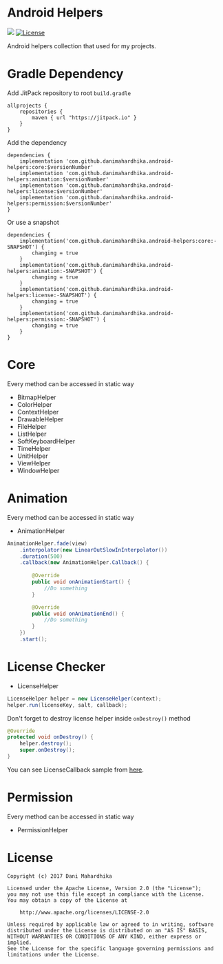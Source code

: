 # Android Helpers
[![](https://jitpack.io/v/danimahardhika/android-helpers.svg)](https://jitpack.io/#danimahardhika/android-helpers) [![License](https://img.shields.io/badge/License-Apache%202.0-blue.svg)](https://opensource.org/licenses/Apache-2.0) 

Android helpers collection that used for my projects.

# Gradle Dependency
Add JitPack repository to root ```build.gradle```
```Gradle
allprojects {
    repositories {
        maven { url "https://jitpack.io" }
    }
}
```
Add the dependency
```Gradle
dependencies {
    implementation 'com.github.danimahardhika.android-helpers:core:$versionNumber'
    implementation 'com.github.danimahardhika.android-helpers:animation:$versionNumber'
    implementation 'com.github.danimahardhika.android-helpers:license:$versionNumber'
    implementation 'com.github.danimahardhika.android-helpers:permission:$versionNumber'
}
```
Or use a snapshot
```Gradle
dependencies {
    implementation('com.github.danimahardhika.android-helpers:core:-SNAPSHOT') {
        changing = true
    }
    implementation('com.github.danimahardhika.android-helpers:animation:-SNAPSHOT') {
        changing = true
    }
    implementation('com.github.danimahardhika.android-helpers:license:-SNAPSHOT') {
        changing = true
    }
    implementation('com.github.danimahardhika.android-helpers:permission:-SNAPSHOT') {
        changing = true
    }
}
```

# Core
Every method can be accessed in static way
* BitmapHelper
* ColorHelper
* ContextHelper
* DrawableHelper
* FileHelper
* ListHelper
* SoftKeyboardHelper
* TimeHelper
* UnitHelper
* ViewHelper
* WindowHelper

# Animation
Every method can be accessed in static way
* AnimationHelper
```java
AnimationHelper.fade(view)
    .interpolator(new LinearOutSlowInInterpolator())
    .duration(500)
    .callback(new AnimationHelper.Callback() {
    
        @Override
        public void onAnimationStart() {
            //Do something
        }

        @Override
        public void onAnimationEnd() {
            //Do something
        }
    })
    .start();
```

# License Checker
* LicenseHelper
```java
LicenseHelper helper = new LicenseHelper(context);
helper.run(licenseKey, salt, callback);
```
Don't forget to destroy license helper inside `onDestroy()` method
```java
@Override
protected void onDestroy() {
    helper.destroy();
    super.onDestroy();
}
```

You can see LicenseCallback sample from [here](https://github.com/danimahardhika/wallpaperboard/blob/master/library/src/main/java/com/dm/wallpaper/board/helpers/LicenseCallbackHelper.java).

# Permission
Every method can be accessed in static way
* PermissionHelper

# License
```
Copyright (c) 2017 Dani Mahardhika

Licensed under the Apache License, Version 2.0 (the "License");
you may not use this file except in compliance with the License.
You may obtain a copy of the License at

    http://www.apache.org/licenses/LICENSE-2.0

Unless required by applicable law or agreed to in writing, software
distributed under the License is distributed on an "AS IS" BASIS,
WITHOUT WARRANTIES OR CONDITIONS OF ANY KIND, either express or implied.
See the License for the specific language governing permissions and
limitations under the License.
```
